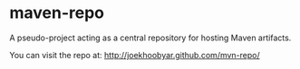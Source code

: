 maven-repo
==========

A pseudo-project acting as a central repository for hosting Maven artifacts.

You can visit the repo at: http://joekhoobyar.github.com/mvn-repo/